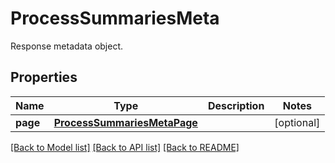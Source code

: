 # ProcessSummariesMeta

Response metadata object.

## Properties
Name | Type | Description | Notes
------------ | ------------- | ------------- | -------------
**page** | [**ProcessSummariesMetaPage**](ProcessSummariesMetaPage.md) |  | [optional] 

[[Back to Model list]](README.md#documentation-for-models) [[Back to API list]](README.md#documentation-for-api-endpoints) [[Back to README]](README.md)


